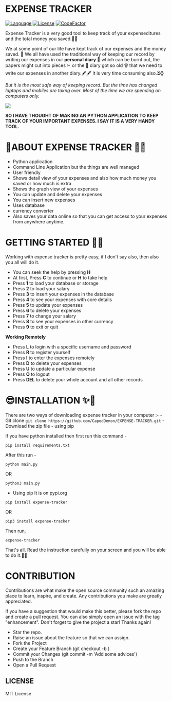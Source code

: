 #  EXPENSE TRACKER
<a href="https://github.com/Shreejan-35/Classified"><img src="https://img.shields.io/badge/Language-python-green.svg" alt="Language"></a>
<a href="https://github.com/Shreejan-35/Classified/blob/master/LICENSE"><img src="https://img.shields.io/badge/License-MIT-blue.svg" alt="License"></a>
[![CodeFactor](https://www.codefactor.io/repository/github/capeddemon/commandconsole/badge)](https://www.codefactor.io/repository/github/capeddemon/commandconsole)

Expense Tracker is a very good tool to keep track of your expenseditures and the total money you saved.🤑🤑

We at some point of our life have kept track of our expenses and the money saved. 📃 We all have used the traditional way of keeping our 
record by writing our expenses in our **personal diary** 📃 which can be burnt out, the papers might cut into pieces ✂ or the 📜 diary
got so old 🗑 that we need to write our expenses in another diary.🖋🖋 It is very time consuming also.⏳⌚

*But it is the most safe way of keeping record. But the time has changed laptops and mobiles are takng over. Most of the time we are spending on computers only.*

![](https://github.com/Shreejan-35/EXPENSE-TRACKER/blob/main/res/web.jpg)

**SO I HAVE THOUGHT OF MAKING AN PYTHON APPLICATION TO KEEP TRACK OF YOUR IMPORTANT EXPENSES. I SAY IT IS A VERY HANDY TOOL.**

# 🧐ABOUT EXPENSE TRACKER 🎊🎊
- Python application
- Command Line Application but the things are well managed
- User friendly
- Shows detail view of your expenses and also how much money you saved or how much is extra
- Shows the graph view of your expenses
- You can update and delete your expenses
- You can insert new expenses
- Uses database
- currency converter
- Also saves your data online so that you can get access to your expenses from anywhere anytime.

# GETTING STARTED 🤨🧐
Working with expense tracker is pretty easy, if I don't say also, then also you all will do it.

- You can seek the help by pressing **H** 
- At first, Press **C** to continue or **H** to take help
- Press **1** to load your database or storage
- Press **2** to load your salary
- Press **3** to insert your expenses in the database
- Press **4** to see your expenses with core details
- Press **5** to update your expenses
- Press **6** to delete your expenses
- Press **7** to change your salary
- Press **8** to see your expenses in other currency
- Press **9** to exit or quit

**Working Remotely**
- Press **L** to login with a specific username and password
- Press **R** to register yourself
- Press **I** to enter the expenses remotely
- Press **D** to delete your expenses
- Press **U** to update a particular expense
- Press **O** to logout
- Press **DEL** to delete your whole account and all other records

# 😎INSTALLATION ✨🎏
There are two ways of downloading expense tracker in your computer :-
    - Git clone 
    ```
    git clone https://github.com/CapedDemon/EXPENSE-TRACKER.git
    ```
    - Download the zip file 
    - using pip


If you have python installed then first run this command - 
```
pip install requirements.txt
```
After this run - 
```
python main.py
```
OR
```
python3 main.py
```

- Using pip
It is on pypi.org
```
pip install expense-tracker
```
OR
```
pip3 install expense-tracker
```

Then run,
```
expense-tracker
```

That's all.
Read the instruction carefully on your screen and you will be able to do it.🎉🎉

# CONTRIBUTION
Contributions are what make the open source community such an amazing place to learn, inspire, and create. Any contributions you make are greatly appreciated.

If you have a suggestion that would make this better, please fork the repo and create a pull request. You can also simply open an issue with the tag "enhancement". Don't forget to give the project a star! Thanks again!

- Star the repo. 
- Raise an issue about the feature so that we can assign. 
- Fork the Project
- Create your Feature Branch (git checkout -b <Your-username-feature>)
- Commit your Changes (git commit -m 'Add some advices')
- Push to the Branch 
- Open a Pull Request

## LICENSE
MIT License
